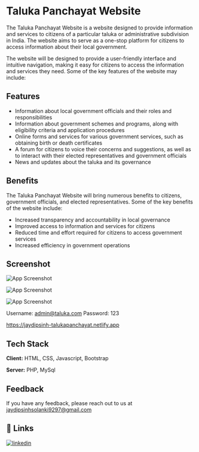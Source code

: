 
# Taluka Panchayat Website

The Taluka Panchayat Website is a website designed to provide information and services to citizens of a particular taluka or administrative subdivision in India. The website aims to serve as a one-stop platform for citizens to access information about their local government.

The website will be designed to provide a user-friendly interface and intuitive navigation, making it easy for citizens to access the information and services they need. Some of the key features of the website may include:




## Features

- Information about local government officials and their roles and responsibilities
- Information about government schemes and programs, along with eligibility criteria and application procedures
- Online forms and services for various government services, such as obtaining birth or death certificates
- A forum for citizens to voice their concerns and suggestions, as well as to interact with their elected representatives and government officials
- News and updates about the taluka and its governance





## Benefits

The Taluka Panchayat Website will bring numerous benefits to citizens, government officials, and elected representatives. Some of the key benefits of the website include:

- Increased transparency and accountability in local governance
- Improved access to information and services for citizens
- Reduced time and effort required for citizens to access government services
- Increased efficiency in government operations
## Screenshot

![App Screenshot](https://i.ibb.co/tb89Jgn/Screenshot-134.png)

![App Screenshot](https://i.ibb.co/bmdD7km/Screenshot-132.png)

![App Screenshot](https://i.ibb.co/bL0WHCb/Screenshot-113.png)

Username: admin@taluka.com
Password: 123

https://jaydipsinh-talukapanchayat.netlify.app
## Tech Stack

**Client:** HTML, CSS, Javascript, Bootstrap 

**Server:** PHP, MySql


## Feedback

If you have any feedback, please reach out to us at jaydipsinhsolanki9297@gmail.com


## 🔗 Links
[![linkedin](https://img.shields.io/badge/linkedin-0A66C2?style=for-the-badge&logo=linkedin&logoColor=white)](https://www.linkedin.com/in/jaydipsinhsolanki/)


